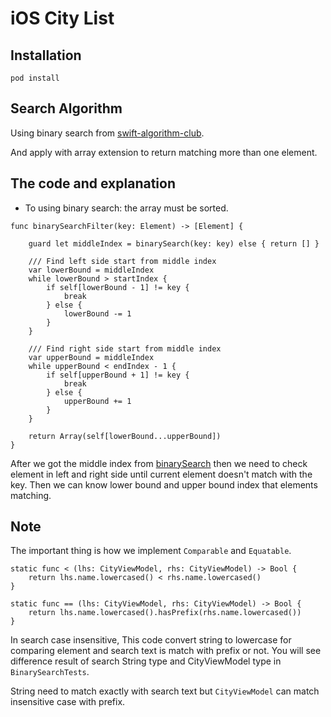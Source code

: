 # iOS City List

## Installation
```
pod install
```

## Search Algorithm
Using binary search from [swift-algorithm-club](https://github.com/raywenderlich/swift-algorithm-club/tree/master/Binary%20Search).

And apply with array extension to return matching more than one element.

## The code and explanation
* To using binary search: the array must be sorted.
```
func binarySearchFilter(key: Element) -> [Element] {

    guard let middleIndex = binarySearch(key: key) else { return [] }

    /// Find left side start from middle index
    var lowerBound = middleIndex
    while lowerBound > startIndex {
        if self[lowerBound - 1] != key {
            break
        } else {
            lowerBound -= 1
        }
    }

    /// Find right side start from middle index
    var upperBound = middleIndex
    while upperBound < endIndex - 1 {
        if self[upperBound + 1] != key {
            break
        } else {
            upperBound += 1
        }
    }

    return Array(self[lowerBound...upperBound])
}
```
After we got the middle index from [binarySearch](https://github.com/raywenderlich/swift-algorithm-club/tree/master/Binary%20Search) then we need to check element in left and right side until current element doesn't match with the key.
Then we can know lower bound and upper bound index that elements matching.

## Note
The important thing is how we implement `Comparable` and `Equatable`.
```
static func < (lhs: CityViewModel, rhs: CityViewModel) -> Bool {
    return lhs.name.lowercased() < rhs.name.lowercased()
}

static func == (lhs: CityViewModel, rhs: CityViewModel) -> Bool {
    return lhs.name.lowercased().hasPrefix(rhs.name.lowercased())
}
```
In search case insensitive, This code convert string to lowercase for comparing element and search text is match with prefix or not.
You will see difference result of search String type and CityViewModel type in `BinarySearchTests`.

String need to match exactly with search text but `CityViewModel` can match insensitive case with prefix.
